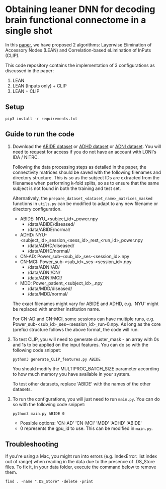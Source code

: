 # Obtaining leaner DNN for decoding brain functional connectome in a single shot

In this [paper](https://www.sciencedirect.com/science/article/abs/pii/S0925231221000977), we have proposed 2 algorithms: Layerwise Elimination of Accessory Nodes (LEAN) and Correlation-based eLimination of InPuts (CLIP).

This code repository contains the implementation of 3 configurations as discussed in the paper:
1. LEAN 
2. LEAN (Inputs only) + CLIP
3. LEAN + CLIP

## Setup

`pip3 install -r requirements.txt`

## Guide to run the code

1. Download the [ABIDE dataset](https://ida.loni.usc.edu/login.jsp?project=ABIDE) or [ADHD dataset](http://fcon_1000.projects.nitrc.org/indi/adhd200/) or [ADNI dataset](https://ida.loni.usc.edu/login.jsp?project=ADNI). You will need to request for access if you do not have an account with LONI's IDA / NITRC. 

   Following the data processing steps as detailed in the paper, the connectivity matrices should be saved with the following filenames and directory structure. This is so as the subject IDs are extracted from the filenames when performing k-fold splits, so as to ensure that the same subject is not found in both the training and test set. 
   
   Alternatively, the `prepare_dataset_<dataset_name>_matrices_masked` functions in `utils.py` can be modified to adapt to any new filename or directory configuration. 

   - ABIDE: NYU_<subject_id>_power.npy
      - /data/ABIDE/diseased/
      - /data/ABIDE/normal/
   - ADHD: NYU-<subject_id>\_session\_<sess_id>\_rest\_<run_id>_power.npy
      - /data/ADHD/diseased/
      - /data/ADHD/normal/
   - CN-AD: Power_sub-<sub_id>_ses-<session_id>.npy
   - CN-MCI: Power_sub-<sub_id>_ses-<session_id>.npy
      - /data/ADNI/AD/
      - /data/ADNI/CN/
      - /data/ADNI/MCI/
   - MDD: Power_patient_<subject_id>_.npy
      - /data/MDD/diseased/
      - /data/MDD/normal/

   The exact filenames might vary for ABIDE and ADHD, e.g. 'NYU' might be replaced with another institution name.

   For CN-AD and CN-MCI, some sessions can have multiple runs, e.g. Power_sub-<sub_id>_ses-<session_id>_run-0.npy. As long as the core (prefix) structure follows the above format, the code will run.

   

2. To test CLIP, you will need to generate cluster_mask - an array with 0s and 1s to be applied on the input features. You can do so with the following code snippet:
   
   `python3 generate_CLIP_features.py ABIDE`

   You should modify the MULTIPROC_BATCH_SIZE parameter according to how much memory you have available in your system.

   To test other datasets, replace 'ABIDE' with the names of the other datasets.

3. To run the configurations, you will just need to run `main.py`. You can do so with the following code snippet:

   `python3 main.py ABIDE 0`

   - Possible options: 'CN-AD' 'CN-MCI' 'MDD' 'ADHD' 'ABIDE' 
   - 0 represents the gpu_id to use. This can be modified in `main.py`.

## Troubleshooting

If you're using a Mac, you might run into errors (e.g. IndexError: list index out of range) when reading in the data due to the presence of .DS_Store files. To fix it, in your data folder, execute the command below to remove them. 

`find . -name ".DS_Store" -delete -print`
